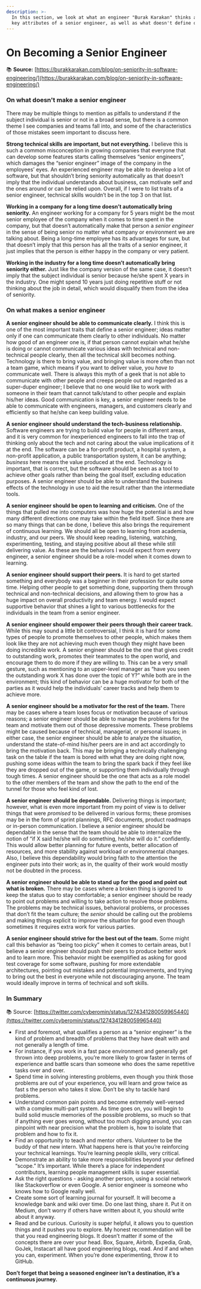 ```yaml
---
description: >-
  In this section, we look at what an engineer "Burak Karakan" thinks are the
  key attributes of a senior engineer, as well as what doesn't define one.
---
```


# On Becoming a Senior Engineer

📚 **Source:** [https://burakkarakan.com/blog/on-seniority-in-software-engineering/](https://burakkarakan.com/blog/on-seniority-in-software-engineering/)

### On what doesn't make a senior engineer

There may be multiple things to mention as pitfalls to understand if the subject individual is senior or not in a broad sense, but there is a common theme I see companies and teams fall into, and some of the characteristics of those mistakes seem important to discuss here.

**Strong technical skills are important, but not everything.** I believe this is such a common misconception in growing companies that everyone that can develop some features starts calling themselves “senior engineers”, which damages the “senior engineer” image of the company in the employees’ eyes. An experienced engineer may be able to develop a lot of software, but that shouldn’t bring seniority automatically as that doesn’t imply that the individual understands about business, can motivate self and the ones around or can be relied upon. Overall, if I were to list traits of a senior engineer, technical skills wouldn’t be in the top 3 on that list.

**Working in a company for a long time doesn’t automatically bring seniority.** An engineer working for a company for 5 years might be the most senior employee of the company when it comes to time spent in the company, but that doesn’t automatically make that person a _senior engineer_ in the sense of being senior no matter what company or environment we are talking about. Being a long-time employee has its advantages for sure, but that doesn’t imply that this person has all the traits of a senior engineer, it just implies that the person is either happy in the company or very patient.

**Working in the industry for a long time doesn’t automatically bring seniority either.** Just like the company version of the same case, it doesn’t imply that the subject individual is senior because he/she spent X years in the industry. One might spend 10 years just doing repetitive stuff or not thinking about the job in detail, which would disqualify them from the idea of seniority.

### On what makes a senior engineer <a id="what-makes-a-senior-engineer"></a>

**A senior engineer should be able to communicate clearly.** I think this is one of the most important traits that define a senior engineer; ideas matter only if one can communicate them clearly to other individuals. No matter how good of an engineer one is, if that person cannot explain what he/she is doing or cannot communicate various ideas with technical and non-technical people clearly, then all the technical skill becomes nothing. Technology is there to bring value, and bringing value is more often than not a team game, which means if you want to deliver value, you _have to_ communicate well. There is always this myth of a geek that is not able to communicate with other people and creeps people out and regarded as a super-duper engineer; I believe that no one would like to work with someone in their team that cannot talk/stand to other people and explain his/her ideas. Good communication is key, a senior engineer needs to be able to communicate with engineers, managers, and customers clearly and efficiently so that he/she can keep building value.

**A senior engineer should understand the tech-business relationship.** Software engineers are trying to build value for people in different areas, and it is very common for inexperienced engineers to fall into the trap of thinking only about the tech and not caring about the value implications of it at the end. The software can be a for-profit product, a hospital system, a non-profit application, a public transportation system, it can be anything; _business_ here means the value produced at the end. Technology is important, that is correct, but the software should be seen as a tool to achieve other goals rather than being the goal itself, excluding education purposes. A senior engineer should be able to understand the business effects of the technology in use to aid the result rather than the intermediate tools.

**A senior engineer should be open to learning and criticism.** One of the things that pulled me into computers was how huge the potential is and how many different directions one may take within the field itself. Since there are so many things that can be done, I believe this also brings the requirement of continuous learning. We should all be open to learning from academia, industry, and our peers. We should keep reading, listening, watching, experimenting, testing, and staying positive about all these while still delivering value. As these are the behaviors I would expect from every engineer, a senior engineer should be a role-model when it comes down to learning.

**A senior engineer should support their peers.** It is hard to get started something and everybody was a beginner in their profession for quite some time. Helping other people to get something done, supporting them through technical and non-technical decisions, and allowing them to grow has a huge impact on overall productivity and team energy. I would expect supportive behavior that shines a light to various bottlenecks for the individuals in the team from a senior engineer.

**A senior engineer should empower their peers through their career track.** While this may sound a little bit controversial, I think it is hard for some types of people to promote themselves to other people, which makes them look like they are not achieving much even though they might have been doing incredible work. A senior engineer should be the one that gives credit to outstanding work, promotes their teammates to the open world, and encourage them to do more if they are willing to. This can be a very small gesture, such as mentioning to an upper-level manager as “have you seen the outstanding work X has done over the topic of Y?” while both are in the environment; this kind of behavior can be a huge motivator for both of the parties as it would help the individuals’ career tracks and help them to achieve more.

**A senior engineer should be a motivator for the rest of the team.** There may be cases where a team loses focus or motivation because of various reasons; a senior engineer should be able to manage the problems for the team and motivate them out of those depressive moments. These problems might be caused because of technical, managerial, or personal issues; in either case, the senior engineer should be able to analyze the situation, understand the state-of-mind his/her peers are in and act accordingly to bring the motivation back. This may be bringing a technically challenging task on the table if the team is bored with what they are doing right now, pushing some ideas within the team to bring the spark back if they feel like they are dropped out of the game, or supporting them individually through tough times. A senior engineer should be the one that acts as a role model to the other members of the team and show the path to the end of the tunnel for those who feel kind of lost.

**A senior engineer should be dependable.** Delivering things is important; however, what is even more important from my point of view is to deliver things that were _promised_ to be delivered in various forms; these promises may be in the form of sprint plannings, RFC documents, product roadmaps or in-person communication. I believe a senior engineer should be dependable in the sense that the team should be able to internalize the notion of “if X said he/she will do something, he/she will do it.” confidently. This would allow better planning for future events, better allocation of resources, and more stability against workload or environmental changes. Also, I believe this dependability would bring faith to the attention the engineer puts into their work; as in, the quality of their work would mostly not be doubted in the process.

**A senior engineer should be able to stand up for the good and point out what is broken.** There may be cases where a broken thing is ignored to keep the status quo to stay comfortable; a senior engineer should be ready to point out problems and willing to take action to resolve those problems. The problems may be technical issues, behavioral problems, or processes that don’t fit the team culture; the _senior_ should be calling out the problems and making things explicit to improve the situation for good even though sometimes it requires extra work for various parties.

**A senior engineer should strive for the best out of the team.** Some might call this behavior as “being too picky” when it comes to certain areas, but I believe a senior engineer should push their peers to produce better work and to learn more. This behavior might be exemplified as asking for good test coverage for some software, pushing for more extendable architectures, pointing out mistakes and potential improvements, and trying to bring out the best in everyone while not discouraging anyone. The team would ideally improve in terms of technical and soft skills.

### In Summary

📚 Source: [https://twitter.com/cyberomin/status/1274341280059965440](https://twitter.com/cyberomin/status/1274341280059965440)

* First and foremost, what qualifies a person as a “senior engineer” is the kind of problem and breadth of problems that they have dealt with and not generally a length of time.
* For instance, if you work in a fast pace environment and generally get thrown into deep problems, you’re more likely to grow faster in terms of experience and battle scars than someone who does the same repetitive tasks over and over.
* Spend time in solving interesting problems, even though you think those problems are out of your experience, you will learn and grow twice as fast s the person who takes it slow. Don’t be shy to tackle hard problems.
* Understand common pain points and become extremely well-versed with a complex multi-part system. As time goes on, you will begin to build solid muscle memories of the possible problems, so much so that if anything ever goes wrong, without too much digging around, you can pinpoint with near precision what the problem is, how to isolate that problem and how to fix it.
* Find an opportunity to teach and mentor others. Volunteer to be the buddy of that new intern. What happens here is that you’re reinforcing your technical learnings. You’re learning people skills, very critical.
* Demonstrate an ability to take more responsibilities beyond your defined “scope.” It’s important. While there’s a place for independent contributors, learning people management skills is super essential.
* Ask the right questions - asking another person, using a social network like Stackoverflow or even Google. A senior engineer is someone who knows how to Google really well.
* Create some sort of learning journal for yourself. It will become a knowledge bank and wiki over time. Do one last thing, share it. Put it on Medium, don’t worry if others have written about it, you should write about it anyway.
* Read and be curious. Curiosity is super helpful, it allows you to question things and it pushes you to explore. My honest recommendation will be that you read engineering blogs. It doesn’t matter if some of the concepts there are over your head. Box, Square, Airbnb, Expedia, Grab, GoJek, Instacart all have good engineering blogs, read. And if and when you can, experiment. When you’re done experimenting, throw it to GitHub.

**Don’t forget that being a seasoned engineer isn’t a destination, it’s a continuous journey.**


